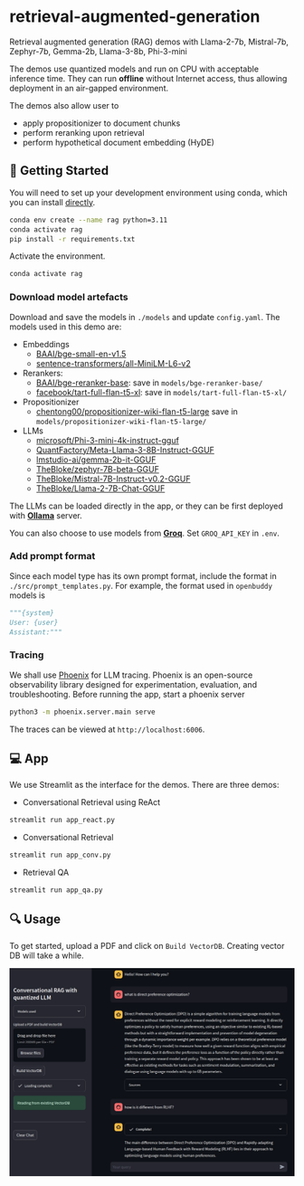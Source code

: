 # retrieval-augmented-generation
Retrieval augmented generation (RAG) demos with Llama-2-7b, Mistral-7b, Zephyr-7b, Gemma-2b, Llama-3-8b, Phi-3-mini

The demos use quantized models and run on CPU with acceptable inference time. They can run **offline** without Internet access, thus allowing deployment in an air-gapped environment.

The demos also allow user to
- apply propositionizer to document chunks
- perform reranking upon retrieval
- perform hypothetical document embedding (HyDE)


## 🔧 Getting Started

You will need to set up your development environment using conda, which you can install [directly](https://docs.conda.io/projects/conda/en/latest/user-guide/install/index.html).

```bash
conda env create --name rag python=3.11
conda activate rag
pip install -r requirements.txt
```

Activate the environment.
```bash
conda activate rag
```

### Download model artefacts

Download and save the models in `./models` and update `config.yaml`. The models used in this demo are:
- Embeddings
    - [BAAI/bge-small-en-v1.5](https://huggingface.co/BAAI/bge-small-en-v1.5)
    - [sentence-transformers/all-MiniLM-L6-v2](https://huggingface.co/sentence-transformers/all-MiniLM-L6-v2)
- Rerankers:
    - [BAAI/bge-reranker-base](https://huggingface.co/BAAI/bge-reranker-base): save in `models/bge-reranker-base/`
    - [facebook/tart-full-flan-t5-xl](https://huggingface.co/facebook/tart-full-flan-t5-xl): save in `models/tart-full-flan-t5-xl/`
- Propositionizer
    - [chentong00/propositionizer-wiki-flan-t5-large](https://huggingface.co/chentong00/propositionizer-wiki-flan-t5-large) save in `models/propositionizer-wiki-flan-t5-large/`
- LLMs
    - [microsoft/Phi-3-mini-4k-instruct-gguf](https://huggingface.co/microsoft/Phi-3-mini-4k-instruct-gguf)
    - [QuantFactory/Meta-Llama-3-8B-Instruct-GGUF](https://huggingface.co/QuantFactory/Meta-Llama-3-8B-Instruct-GGUF)
    - [lmstudio-ai/gemma-2b-it-GGUF](https://huggingface.co/lmstudio-ai/gemma-2b-it-GGUF)
    - [TheBloke/zephyr-7B-beta-GGUF](https://huggingface.co/TheBloke/zephyr-7B-beta-GGUF)
    - [TheBloke/Mistral-7B-Instruct-v0.2-GGUF](https://huggingface.co/TheBloke/Mistral-7B-Instruct-v0.2-GGUF)
    - [TheBloke/Llama-2-7B-Chat-GGUF](https://huggingface.co/TheBloke/Llama-2-7B-Chat-GGUF)

The LLMs can be loaded directly in the app, or they can be first deployed with [**Ollama**](https://github.com/ollama/ollama) server.

You can also choose to use models from [**Groq**](https://wow.groq.com/). Set `GROQ_API_KEY` in `.env`.


### Add prompt format

Since each model type has its own prompt format, include the format in `./src/prompt_templates.py`. For example, the format used in `openbuddy` models is
```python
"""{system}
User: {user}
Assistant:"""
```

### Tracing

We shall use [Phoenix](https://docs.arize.com/phoenix) for LLM tracing. Phoenix is an open-source observability library designed for experimentation, evaluation, and troubleshooting. Before running the app, start a phoenix server
```bash
python3 -m phoenix.server.main serve
```
The traces can be viewed at `http://localhost:6006`.


## 💻 App

We use Streamlit as the interface for the demos. There are three demos:

- Conversational Retrieval using ReAct
```bash
streamlit run app_react.py
```

- Conversational Retrieval
```bash
streamlit run app_conv.py
```

- Retrieval QA
```bash
streamlit run app_qa.py
```


## 🔍 Usage

To get started, upload a PDF and click on `Build VectorDB`. Creating vector DB will take a while.

![screenshot](./assets/screenshot.png)
